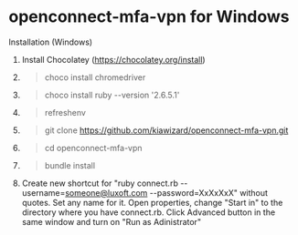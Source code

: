 # openconnect-mfa-vpn for Windows

Installation (Windows)

1) Install Chocolatey (https://chocolatey.org/install)
2) > choco install chromedriver
3) > choco install ruby --version '2.6.5.1'
4) > refreshenv
5) > git clone https://github.com/kiawizard/openconnect-mfa-vpn.git
6) > cd openconnect-mfa-vpn
7) > bundle install
8) Create new shortcut for "ruby connect.rb --username=someone@luxoft.com --password=XxXxXxX" without quotes. Set any name for it. Open properties, change "Start in" to the directory where you have connect.rb. Click Advanced button in the same window and turn on "Run as Adinistrator"
